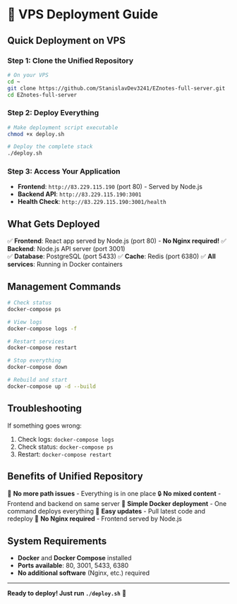 # 🚀 VPS Deployment Guide

## **Quick Deployment on VPS**

### **Step 1: Clone the Unified Repository**
```bash
# On your VPS
cd ~
git clone https://github.com/StanislavDev3241/EZnotes-full-server.git
cd EZnotes-full-server
```

### **Step 2: Deploy Everything**
```bash
# Make deployment script executable
chmod +x deploy.sh

# Deploy the complete stack
./deploy.sh
```

### **Step 3: Access Your Application**
- **Frontend**: `http://83.229.115.190` (port 80) - Served by Node.js
- **Backend API**: `http://83.229.115.190:3001`
- **Health Check**: `http://83.229.115.190:3001/health`

## **What Gets Deployed**

✅ **Frontend**: React app served by Node.js (port 80) - **No Nginx required!**
✅ **Backend**: Node.js API server (port 3001)  
✅ **Database**: PostgreSQL (port 5433)
✅ **Cache**: Redis (port 6380)
✅ **All services**: Running in Docker containers

## **Management Commands**

```bash
# Check status
docker-compose ps

# View logs
docker-compose logs -f

# Restart services
docker-compose restart

# Stop everything
docker-compose down

# Rebuild and start
docker-compose up -d --build
```

## **Troubleshooting**

If something goes wrong:
1. Check logs: `docker-compose logs`
2. Check status: `docker-compose ps`
3. Restart: `docker-compose restart`

## **Benefits of Unified Repository**

🎯 **No more path issues** - Everything is in one place
🔒 **No mixed content** - Frontend and backend on same server
🐳 **Simple Docker deployment** - One command deploys everything
📱 **Easy updates** - Pull latest code and redeploy
🚫 **No Nginx required** - Frontend served by Node.js

## **System Requirements**

- **Docker** and **Docker Compose** installed
- **Ports available**: 80, 3001, 5433, 6380
- **No additional software** (Nginx, etc.) required

---

**Ready to deploy! Just run `./deploy.sh`** 🚀
